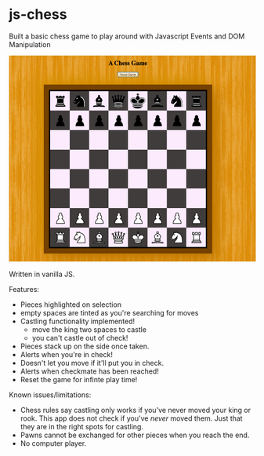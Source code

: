 # js-chess
Built a basic chess game to play around with Javascript Events and DOM Manipulation

![screen shot](screen.png)

Written in vanilla JS. 

Features: 
* Pieces highlighted on selection
* empty spaces are tinted as you're searching for moves
* Castling functionality implemented!
    * move the king two spaces to castle
    * you can't castle out of check!
* Pieces stack up on the side once taken.
* Alerts when you're in check!
* Doesn't let you move if it'll put you in check.
* Alerts when checkmate has been reached!
* Reset the game for infinte play time! 

Known issues/limitations: 
* Chess rules say castling only works if you've never moved your king or rook. This app does not check if you've *never* moved them. Just that they are in the right spots for castling.
* Pawns cannot be exchanged for other pieces when you reach the end.
* No computer player. 